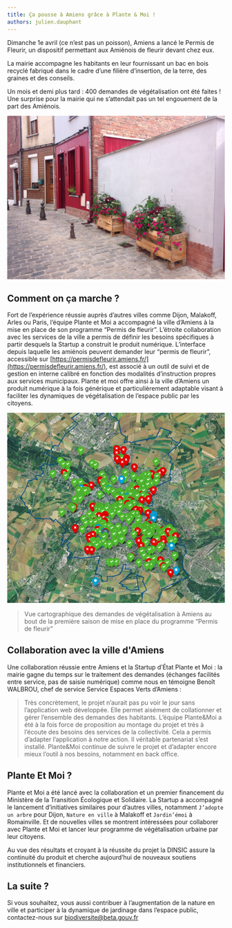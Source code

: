 ```yaml
---
title: Ça pousse à Amiens grâce à Plante & Moi !
authors: julien.dauphant
---
```


Dimanche 1e avril (ce n’est pas un poisson), Amiens a lancé le Permis de Fleurir, un dispositif permettant aux Amiénois de fleurir devant chez eux.
<!--more-->
La mairie accompagne les habitants en leur fournissant un bac en bois recyclé fabriqué dans le cadre d’une filière d’insertion, de la terre, des graines et des conseils. 

Un mois et demi plus tard : 400 demandes de végétalisation ont été faites ! Une surprise pour la mairie qui ne s’attendait pas un tel engouement de la part des Amiénois.

![Projet de fleurir à Amiens](/img/posts/2018-07-12-amiens-plante-et-moi.jpg)

## Comment on ça marche ?

Fort de l’expérience réussie auprès d’autres villes comme Dijon, Malakoff, Arles ou Paris, l’équipe Plante et Moi a accompagné la ville d’Amiens à la mise en place de son programme “Permis de fleurir”. L’étroite collaboration avec les services de la ville a permis de définir les besoins spécifiques à partir desquels la Startup a construit le produit numérique. L’interface depuis laquelle les amiénois peuvent demander leur “permis de fleurir”, accessible sur [https://permisdefleurir.amiens.fr/](https://permisdefleurir.amiens.fr/), est associé à un outil de suivi et de gestion en interne calibré en fonction des modalités d’instruction propres aux services municipaux. 
Plante et moi offre ainsi à la ville d’Amiens un produit numérique à la fois générique et particulièrement adaptable visant à faciliter les dynamiques de végétalisation de l’espace public par les citoyens. 


![Vue cartographique des demandes de végétalisation à Amiens au bout de la première saison de mise en place du programme “Permis de fleurir”](/img/posts/2018-07-12-amiens-plante-et-moi-carte-amiens.jpg)
> Vue cartographique des demandes de végétalisation à Amiens au bout de la première saison de mise en place du programme “Permis de fleurir”

## Collaboration avec la ville d'Amiens

Une collaboration réussie entre Amiens et la Startup d’État Plante et Moi : la mairie gagne du temps sur le traitement des demandes (échanges facilités entre service, pas de saisie numérique) comme nous en témoigne Benoît WALBROU, chef de service Service Espaces Verts d’Amiens :
> Très concrètement, le projet n’aurait pas pu voir le jour sans l’application web développée. Elle permet aisément de collationner et gérer l’ensemble des demandes des habitants.
> L’équipe Plante&Moi a été à la fois force de proposition au montage du projet et très à l’écoute des besoins des services de la collectivité. Cela a permis d’adapter l’application à notre action.
> Il véritable partenariat s’est installé. Plante&Moi continue de suivre le projet et d’adapter encore mieux l’outil à nos besoins, notamment en back office.

## Plante Et Moi ?

Plante et Moi a été lancé avec la collaboration et un premier financement du Ministère de la Transition Écologique et Solidaire. La Startup a accompagné le lancement d’initiatives similaires pour d’autres villes, notamment `J’adopte un arbre` pour Dijon, `Nature en ville` à Malakoff et `Jardin’émoi` à Romainville. Et de nouvelles villes se montrent intéressées pour collaborer avec Plante et Moi et lancer leur programme de végétalisation urbaine par leur citoyens. 

Au vue des résultats et croyant à la réussite du projet la DINSIC assure la continuité du produit et cherche aujourd’hui de nouveaux soutiens institutionnels et financiers.

## La suite ?

Si vous souhaitez, vous aussi contribuer à l’augmentation de la nature en ville et participer à la dynamique de jardinage dans l’espace public, contactez-nous sur [biodiversite@beta.gouv.fr](mailto:biodiversite@beta.gouv.fr)

